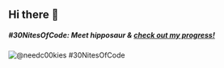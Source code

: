 ## Hi there 👋

<!--
**amadeahong/amadeahong** is a ✨ _special_ ✨ repository because its `README.md` (this file) appears on your GitHub profile.

Here are some ideas to get you started:
# I'm Amadea, a new & aspiring coder!
- 🔭 I’m currently working on ...
- 🌱 I’m currently learning ...
- 👯 I’m looking to collaborate on ...
- 🤔 I’m looking for help with ...
- 💬 Ask me about ...
- 📫 How to reach me: ...
- 😄 Pronouns: ...
- ⚡ Fun fact: ...
-->

##### #30NitesOfCode: Meet hipposaur & [check out my progress!](https://www.codedex.io/@needc00kies/30-nites-of-code)  
  ![@needc00kies #30NitesOfCode](https://www.codedex.io/api/petStatus?user=needc00kies)
